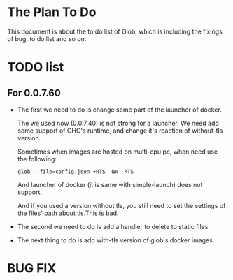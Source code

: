 The Plan To Do
===

This document is about the to do list of Glob, which is including the fixings of bug, to do list and so on.

# TODO list

## For 0.0.7.60

* The first we need to do is change some part of the launcher of docker.

  The we used now (0.0.7.40) is not strong for a launcher. We need add
  some support of GHC's runtime, and change it's reaction of without-tls
  version.

  Sometimes when images are hosted on multi-cpu pc, when need use the following:
  ```
  glob --file=config.json +RTS -Nx -RTS
  ```
  And launcher of docker (it is same with simple-launch) does not support.

  And if you used a version without tls, you still need to set the settings of
  the files' path about tls.This is bad.

* The second we need to do is add a handler to delete to static files.

* The next thing to do is add with-tls version of glob's docker images.


# BUG FIX
